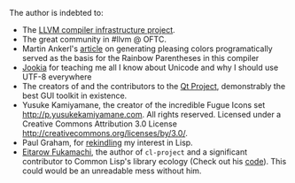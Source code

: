 The author is indebted to:

* The [LLVM compiler infrastructure project](http://llvm.org/).
* The great community in #llvm @ OFTC.
* Martin Ankerl's [article](http://martin.ankerl.com/2009/12/09/how-to-create-random-colors-programmatically/) on generating pleasing colors programatically served as the basis for the Rainbow Parentheses in this compiler
* [Jookia](https://github.com/Jookia) for teaching me all I know about Unicode and why I should use UTF-8 everywhere
* The creators of and the contributors to the [Qt Project](http://qt-project.org/), demonstrably the best GUI toolkit in existence.
* Yusuke Kamiyamane, the creator of the incredible Fugue Icons set <http://p.yusukekamiyamane.com>. All rights reserved. Licensed under a Creative Commons Attribution 3.0 License <http://creativecommons.org/licenses/by/3.0/>.
* Paul Graham, for [rekindling](http://paulgraham.com/onlisp.html) my interest in Lisp.
* [Eitarow Fukamachi](https://twitter.com/nitro_idiot), the author of `cl-project` and a significant contributor to Common Lisp's library ecology (Check out his [code](https://github.com/fukamachi)). This could would be an unreadable mess without him.

